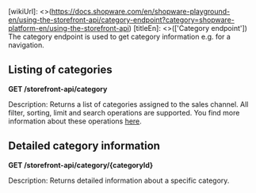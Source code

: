 [wikiUrl]: <>(https://docs.shopware.com/en/shopware-playground-en/using-the-storefront-api/category-endpoint?category=shopware-platform-en/using-the-storefront-api)
[titleEn]: <>(['Category endpoint'])
The category endpoint is used to get category information e.g. for a
navigation.

## Listing of categories

**GET /storefront-api/category**

Description: Returns a list of categories assigned to the sales channel.
All filter, sorting, limit and search operations are supported. You find
more information about these operations
[here](../30-api/50-filter-search-limit.md).

## Detailed category information

**GET /storefront-api/category/{categoryId}**

Description: Returns detailed information about a specific category.
